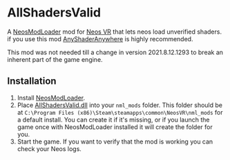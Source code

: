 # AllShadersValid

A [NeosModLoader](https://github.com/zkxs/NeosModLoader) mod for [Neos VR](https://neos.com/) that lets neos load unverified shaders.
if you use this mod [AnyShaderAnywhere](https://github.com/eia485/NeosAnyShaderAnywhere) is highly recommended.

This mod was not needed till a change in version 2021.8.12.1293 to break an inherent part of the game engine.

## Installation
1. Install [NeosModLoader](https://github.com/zkxs/NeosModLoader).
1. Place [AllShadersValid.dll](https://github.com/eia485/NeosAllShadersValid/releases/latest/download/AllShadersValid.dll) into your `nml_mods` folder. This folder should be at `C:\Program Files (x86)\Steam\steamapps\common\NeosVR\nml_mods` for a default install. You can create it if it's missing, or if you launch the game once with NeosModLoader installed it will create the folder for you.
1. Start the game. If you want to verify that the mod is working you can check your Neos logs.
